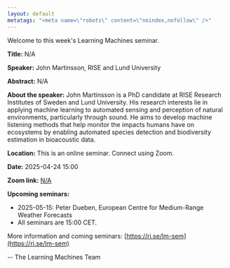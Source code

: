 ```yaml
---
layout: default
metatags: "<meta name=\"robots\" content=\"noindex,nofollow\" />"
---
```

 
Welcome to this week's Learning Machines seminar.

**Title:** N/A

**Speaker:** John Martinsson, RISE and Lund University

**Abstract:** N/A

**About the speaker:** John Martinsson is a PhD candidate at RISE Research Institutes of Sweden and Lund University. His research interests lie in applying machine learning to automated sensing and perception of natural environments, particularly through sound. He aims to develop machine listening methods that help monitor the impacts humans have on ecosystems by enabling automated species detection and biodiversity estimation in bioacoustic data.

**Location:** This is an online seminar. Connect using Zoom.

**Date:** 2025-04-24 15:00

**Zoom link:** [N/A](N/A)

**Upcoming seminars:**

* 2025-05-15: Peter Dueben, European Centre for Medium-Range Weather Forecasts
* All seminars are 15:00 CET.

More information and coming seminars: [https://ri.se/lm-sem](https://ri.se/lm-sem)

-- The Learning Machines Team

